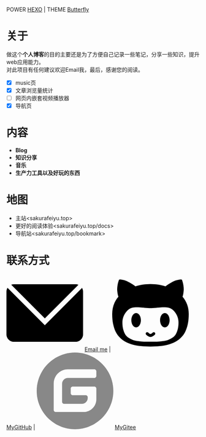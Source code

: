 POWER [HEXO](https://hexo.io/) | THEME [Butterfly]([Butterfly)

# 关于
做这个**个人博客**的目的主要还是为了方便自己记录一些笔记，分享一些知识，提升web应用能力。  
对此项目有任何建议欢迎Email我，最后，感谢您的阅读。

- [x] music页
- [x] 文章浏览量统计
- [ ] 网页内嵌套视频播放器
- [x] 导航页

# 内容
- **Blog**
- **知识分享**
- **音乐**
- **生产力工具以及好玩的东西**

# 地图
- 主站<sakurafeiyu.top>
- 更好的阅读体验<sakurafeiyu.top/docs>
- 导航站<sakurafeiyu.top/bookmark>

# 联系方式
<!--  📫[Email me](mailto:sakurafeiyu666@163.com)|😸[MyGitHub](https://github.com/a1046700338)  -->

<div>
<svg t="1629376046033" class="icon" viewBox="0 0 1024 1024" version="1.1" xmlns="http://www.w3.org/2000/svg" p-id="1709" width="200" height="200"><path d="M513 583.8l448.5-448.5c-11.6-4.7-24.3-7.3-37.5-7.3H100c-12.7 0-24.9 2.4-36.1 6.7L513 583.8z" fill="" p-id="1710"></path><path d="M513 674.3L14.6 175.9C5.3 191.1 0 208.9 0 228v568c0 55.2 44.8 100 100 100h824c55.2 0 100-44.8 100-100V228c0-18.5-5.1-35.9-13.9-50.8L513 674.3z" fill="" p-id="1711"></path></svg>
<a target="_blank" rel="noopener" href="mailto:sakurafeiyu666@163.com">Email me</a>
<span>|</span>
<svg t="1629375902283" class="icon" viewBox="0 0 1025 1024" version="1.1" xmlns="http://www.w3.org/2000/svg" p-id="1796" width="200" height="200"><path d="M512.032 831.904c-19.168 0-38.304-9.92-58.144-29.76-7.808-7.808-7.808-20.48 0-28.288s20.48-7.808 28.288 0C494.368 786.08 504.16 792 512.032 792s17.664-5.92 29.856-18.144c7.808-7.808 20.48-7.808 28.288 0s7.808 20.48 0 28.288c-19.84 19.84-38.976 29.76-58.144 29.76z m-512-306.4c0 49.888 4.256 95.136 12.8 135.68s20.544 75.744 36 105.536 35.008 55.904 58.656 78.336 49.344 40.928 77.056 55.456c27.744 14.528 59.456 26.304 95.2 35.264S351.84 951.04 388.8 954.624 466.496 960 510.944 960c44.448 0 85.248-1.792 122.4-5.376s73.6-9.856 109.344-18.848c35.744-8.96 67.552-20.736 95.456-35.264s53.792-33.024 77.6-55.456c23.808-22.432 43.456-48.544 58.944-78.336s27.552-64.96 36.256-105.536c8.704-40.576 13.056-85.792 13.056-135.68 0-89.376-27.744-166.368-83.2-230.976 3.2-8.608 5.952-18.496 8.256-29.6s4.544-26.816 6.656-47.104c2.144-20.288 1.344-43.712-2.4-70.272S942.56 93.888 932.256 66.24l-8-1.632c-5.344-1.088-14.048-0.704-26.144 1.088s-26.208 5.024-42.4 9.696-37.056 13.92-62.656 27.744-52.608 31.328-81.056 52.512c-48.352-14.72-115.008-30.112-200-30.112s-151.808 15.392-200.544 30.112c-28.448-21.184-55.552-38.592-81.344-52.224s-46.4-22.976-61.856-28c-15.456-5.024-29.792-8.256-42.944-9.696s-21.6-1.888-25.344-1.344c-3.744 0.544-6.496 1.152-8.256 1.888-10.304 27.648-17.408 54.752-21.344 81.312s-4.8 49.888-2.656 69.984c2.144 20.096 4.448 35.904 6.944 47.392S80 286.304 83.2 294.56C27.744 358.816 0 435.808 0 525.536z m136.544 113.888c0-58.016 21.344-110.624 64-157.856 12.8-14.4 27.648-25.312 44.544-32.704s36.096-11.616 57.6-12.608 42.048-0.8 61.6 0.608 43.744 3.296 72.544 5.696 53.696 3.616 74.656 3.616c20.96 0 45.856-1.184 74.656-3.616s52.992-4.288 72.544-5.696c19.552-1.408 40.096-1.6 61.6-0.608s40.8 5.216 57.856 12.608c17.056 7.392 32 18.304 44.8 32.704 42.656 47.232 64 99.84 64 157.856 0 34.016-3.552 64.32-10.656 90.944s-16.096 48.928-26.944 66.912c-10.848 18.016-26.048 33.216-45.6 45.632s-38.496 22.016-56.8 28.8c-18.304 6.784-41.952 12.096-70.944 15.904s-54.944 6.112-77.856 6.912c-22.944 0.8-51.808 1.216-86.656 1.216s-63.648-0.416-86.4-1.216c-22.752-0.8-48.608-3.104-77.6-6.912s-52.608-9.12-70.944-15.904c-18.304-6.816-37.248-16.416-56.8-28.8s-34.752-27.616-45.6-45.632c-10.848-18.016-19.84-40.32-26.944-66.912s-10.656-56.928-10.656-90.944zM256.032 608c0-53.024 28.64-96 64-96s64 42.976 64 96-28.64 96-64 96-64-42.976-64-96z m384 0c0-53.024 28.64-96 64-96s64 42.976 64 96-28.64 96-64 96-64-42.976-64-96z" p-id="1797"></path></svg>
<a target="_blank" rel="noopener" href="https://github.com/a1046700338">MyGitHub</a>
<span>|</span>
<svg t="1629376076596" class="icon" viewBox="0 0 1024 1024" version="1.1" xmlns="http://www.w3.org/2000/svg" p-id="1842" width="200" height="200"><path d="M512 1024C230.4 1024 0 793.6 0 512S230.4 0 512 0s512 230.4 512 512-230.4 512-512 512z m259.2-569.6H480c-12.8 0-25.6 12.8-25.6 25.6v64c0 12.8 12.8 25.6 25.6 25.6h176c12.8 0 25.6 12.8 25.6 25.6v12.8c0 41.6-35.2 76.8-76.8 76.8h-240c-12.8 0-25.6-12.8-25.6-25.6V416c0-41.6 35.2-76.8 76.8-76.8h355.2c12.8 0 25.6-12.8 25.6-25.6v-64c0-12.8-12.8-25.6-25.6-25.6H416c-105.6 0-188.8 86.4-188.8 188.8V768c0 12.8 12.8 25.6 25.6 25.6h374.4c92.8 0 169.6-76.8 169.6-169.6v-144c0-12.8-12.8-25.6-25.6-25.6z" fill="#888888" p-id="1843"></path></svg>
<a target="_blank" rel="noopener" href="https://gitee.com/sakurafeiyu/">MyGitee</a>
</div>